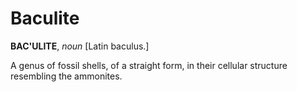 # Baculite

**BAC'ULITE**, _noun_ \[Latin baculus.\]

A genus of fossil shells, of a straight form, in their cellular structure resembling the ammonites.